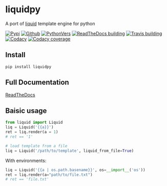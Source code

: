 # liquidpy
A port of [liquid][1] template engine for python

[![Pypi][2]][9] [![Github][3]][10] [![PythonVers][4]][9] [![ReadTheDocs building][13]][8] [![Travis building][5]][11] [![Codacy][6]][12] [![Codacy coverage][7]][12]

## Install
```shell
pip install liquidpy
```

## Full Documentation
[ReadTheDocs][8]

## Baisic usage
```python
from liquid import Liquid
liq = Liquid('{{a}}')
ret = liq.render(a = 1)
# ret == '1'

# load template from a file
liq = Liquid('/path/to/template', liquid_from_file=True)
```
With environments:
```python
liq = Liquid('{{a | os.path.basename}}', os=__import__('os'))
ret = liq.render(a="path/to/file.txt")
# ret == 'file.txt'
```

[1]: https://shopify.github.io/liquid/
[2]: https://img.shields.io/pypi/v/liquidpy.svg?style=flat-square
[3]: https://img.shields.io/github/tag/pwwang/liquidpy.svg?style=flat-square
[4]: https://img.shields.io/pypi/pyversions/liquidpy.svg?style=flat-square
[5]: https://img.shields.io/travis/pwwang/liquidpy.svg?style=flat-square
[6]: https://img.shields.io/codacy/grade/aed04c099cbe42dabda2b42bae557fa4?style=flat-square
[7]: https://img.shields.io/codacy/coverage/aed04c099cbe42dabda2b42bae557fa4?style=flat-square
[8]: https://liquidpy.readthedocs.io/en/latest/
[9]: https://pypi.org/project/liquidpy/
[10]: https://github.com/pwwang/liquidpy
[11]: https://travis-ci.org/pwwang/liquidpy
[12]: https://app.codacy.com/manual/pwwang/liquidpy/dashboard
[13]: https://img.shields.io/readthedocs/liquidpy?style=flat-square
